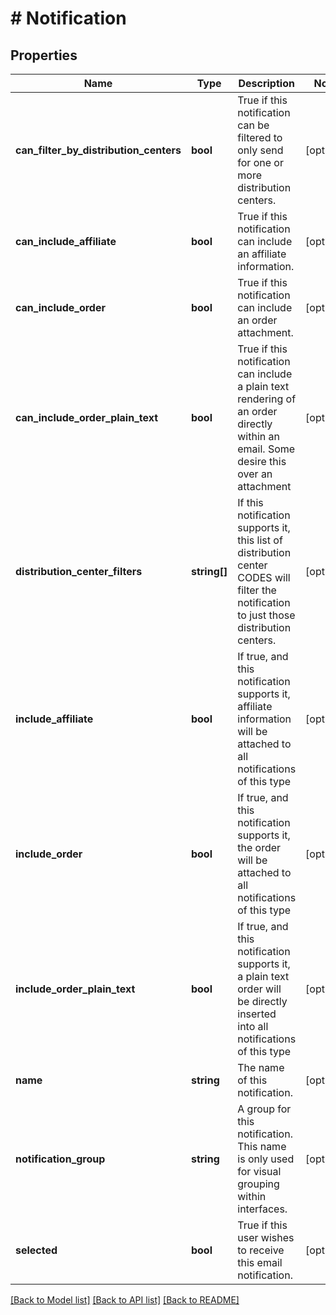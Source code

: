 # # Notification

## Properties

Name | Type | Description | Notes
------------ | ------------- | ------------- | -------------
**can_filter_by_distribution_centers** | **bool** | True if this notification can be filtered to only send for one or more distribution centers. | [optional]
**can_include_affiliate** | **bool** | True if this notification can include an affiliate information. | [optional]
**can_include_order** | **bool** | True if this notification can include an order attachment. | [optional]
**can_include_order_plain_text** | **bool** | True if this notification can include a plain text rendering of an order directly within an email.  Some desire this over an attachment | [optional]
**distribution_center_filters** | **string[]** | If this notification supports it, this list of distribution center CODES will filter the notification to just those distribution centers. | [optional]
**include_affiliate** | **bool** | If true, and this notification supports it, affiliate information will be attached to all notifications of this type | [optional]
**include_order** | **bool** | If true, and this notification supports it, the order will be attached to all notifications of this type | [optional]
**include_order_plain_text** | **bool** | If true, and this notification supports it, a plain text order will be directly inserted into all notifications of this type | [optional]
**name** | **string** | The name of this notification. | [optional]
**notification_group** | **string** | A group for this notification.  This name is only used for visual grouping within interfaces. | [optional]
**selected** | **bool** | True if this user wishes to receive this email notification. | [optional]

[[Back to Model list]](../../README.md#models) [[Back to API list]](../../README.md#endpoints) [[Back to README]](../../README.md)
